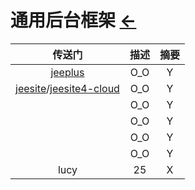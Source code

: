 # 通用后台框架  [←](index.md)

| 传送门 | 描述 | 摘要 |
|:---:|:---:|:---:|
| [jeeplus](http://www.jeeplus.org/product) | O_O | Y |
| [jeesite](http://www.jeesite.com/)/[jeesite4-cloud](https://github.com/thinkgem/jeesite4-cloud) | O_O | Y |
| []() | O_O | Y |
| []() | O_O | Y |
| []() | O_O | Y |
| []() | O_O | Y |
| lucy | 25 | X |
